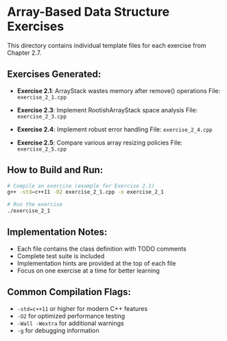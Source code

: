 # Array-Based Data Structure Exercises

This directory contains individual template files for each exercise from Chapter 2.7.

## Exercises Generated:

- **Exercise 2.1**: ArrayStack wastes memory after remove() operations
  File: `exercise_2_1.cpp`

- **Exercise 2.3**: Implement RootishArrayStack space analysis
  File: `exercise_2_3.cpp`

- **Exercise 2.4**: Implement robust error handling
  File: `exercise_2_4.cpp`

- **Exercise 2.5**: Compare various array resizing policies
  File: `exercise_2_5.cpp`


## How to Build and Run:

```bash
# Compile an exercise (example for Exercise 2.1)
g++ -std=c++11 -O2 exercise_2_1.cpp -o exercise_2_1

# Run the exercise
./exercise_2_1
```

## Implementation Notes:

- Each file contains the class definition with TODO comments
- Complete test suite is included
- Implementation hints are provided at the top of each file
- Focus on one exercise at a time for better learning

## Common Compilation Flags:

- `-std=c++11` or higher for modern C++ features
- `-O2` for optimized performance testing
- `-Wall -Wextra` for additional warnings
- `-g` for debugging information


